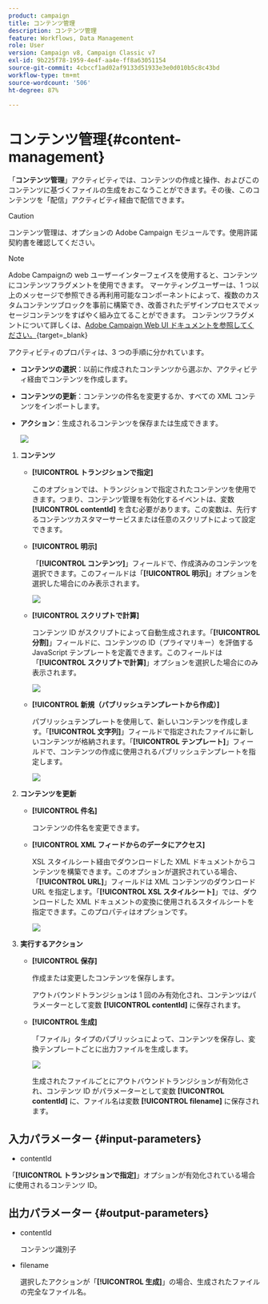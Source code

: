 ```yaml
---
product: campaign
title: コンテンツ管理
description: コンテンツ管理
feature: Workflows, Data Management
role: User
version: Campaign v8, Campaign Classic v7
exl-id: 9b225f78-1959-4e4f-aa4e-ff8a63051154
source-git-commit: 4cbccf1ad02af9133d51933e3e0d010b5c8c43bd
workflow-type: tm+mt
source-wordcount: '506'
ht-degree: 87%

---
```


# コンテンツ管理{#content-management}

「**コンテンツ管理**」アクティビティでは、コンテンツの作成と操作、およびこのコンテンツに基づくファイルの生成をおこなうことができます。その後、このコンテンツを「配信」アクティビティ経由で配信できます。

>[!CAUTION]
>
>コンテンツ管理は、オプションの Adobe Campaign モジュールです。使用許諾契約書を確認してください。

>[!NOTE]
>
>Adobe Campaignの web ユーザーインターフェイスを使用すると、コンテンツにコンテンツフラグメントを使用できます。 マーケティングユーザーは、1 つ以上のメッセージで参照できる再利用可能なコンポーネントによって、複数のカスタムコンテンツブロックを事前に構築でき、改善されたデザインプロセスでメッセージコンテンツをすばやく組み立てることができます。 コンテンツフラグメントについて詳しくは、[Adobe Campaign Web UI ドキュメントを参照してください。](https://experienceleague.adobe.com/ja/docs/campaign-web/v8/content/manage-reusable-content/fragments/fragments){target=_blank}

アクティビティのプロパティは、3 つの手順に分かれています。

* **コンテンツの選択**：以前に作成されたコンテンツから選ぶか、アクティビティ経由でコンテンツを作成します。
* **コンテンツの更新**：コンテンツの件名を変更するか、すべての XML コンテンツをインポートします。
* **アクション**：生成されるコンテンツを保存または生成できます。

  ![](assets/content_mgmt_edit.png)

1. **コンテンツ**

   * **[!UICONTROL トランジションで指定]**

     このオプションでは、トランジションで指定されたコンテンツを使用できます。つまり、コンテンツ管理を有効化するイベントは、変数 **[!UICONTROL contentId]** を含む必要があります。この変数は、先行するコンテンツカスタマーサービスまたは任意のスクリプトによって設定できます。

   * **[!UICONTROL 明示]**

     「**[!UICONTROL コンテンツ]**」フィールドで、作成済みのコンテンツを選択できます。このフィールドは「**[!UICONTROL 明示]**」オプションを選択した場合にのみ表示されます。

     ![](assets/content_mgmt_explicit.png)

   * **[!UICONTROL スクリプトで計算]**

     コンテンツ ID がスクリプトによって自動生成されます。「**[!UICONTROL 分割]**」フィールドに、コンテンツの ID（プライマリキー）を評価する JavaScript テンプレートを定義できます。このフィールドは「**[!UICONTROL スクリプトで計算]**」オプションを選択した場合にのみ表示されます。

     ![](assets/content_mgmt_script.png)

   * **[!UICONTROL 新規（パブリッシュテンプレートから作成）]**

     パブリッシュテンプレートを使用して、新しいコンテンツを作成します。「**[!UICONTROL 文字列]**」フィールドで指定されたファイルに新しいコンテンツが格納されます。「**[!UICONTROL テンプレート]**」フィールドで、コンテンツの作成に使用されるパブリッシュテンプレートを指定します。

     ![](assets/content_mgmt_new.png)

1. **コンテンツを更新**

   * **[!UICONTROL 件名]**

     コンテンツの件名を変更できます。

   * **[!UICONTROL XML フィードからのデータにアクセス]**

     XSL スタイルシート経由でダウンロードした XML ドキュメントからコンテンツを構築できます。このオプションが選択されている場合、「**[!UICONTROL URL]**」フィールドは XML コンテンツのダウンロード URL を指定します。「**[!UICONTROL XSL スタイルシート]**」では、ダウンロードした XML ドキュメントの変換に使用されるスタイルシートを指定できます。このプロパティはオプションです。

     ![](assets/content_mgmt_xmlcontent.png)

1. **実行するアクション**

   * **[!UICONTROL 保存]**

     作成または変更したコンテンツを保存します。

     アウトバウンドトランジションは 1 回のみ有効化され、コンテンツはパラメーターとして変数 **[!UICONTROL contentId]** に保存されます。

   * **[!UICONTROL 生成]**

     「ファイル」タイプのパブリッシュによって、コンテンツを保存し、変換テンプレートごとに出力ファイルを生成します。

     ![](assets/content_mgmt_generate.png)

     生成されたファイルごとにアウトバウンドトランジションが有効化され、コンテンツ ID がパラメーターとして変数 **[!UICONTROL contentId]** に、ファイル名は変数 **[!UICONTROL filename]** に保存されます。

## 入力パラメーター {#input-parameters}

* contentId

「**[!UICONTROL トランジションで指定]**」オプションが有効化されている場合に使用されるコンテンツ ID。

## 出力パラメーター {#output-parameters}

* contentId

  コンテンツ識別子

* filename

  選択したアクションが「**[!UICONTROL 生成]**」の場合、生成されたファイルの完全なファイル名。
